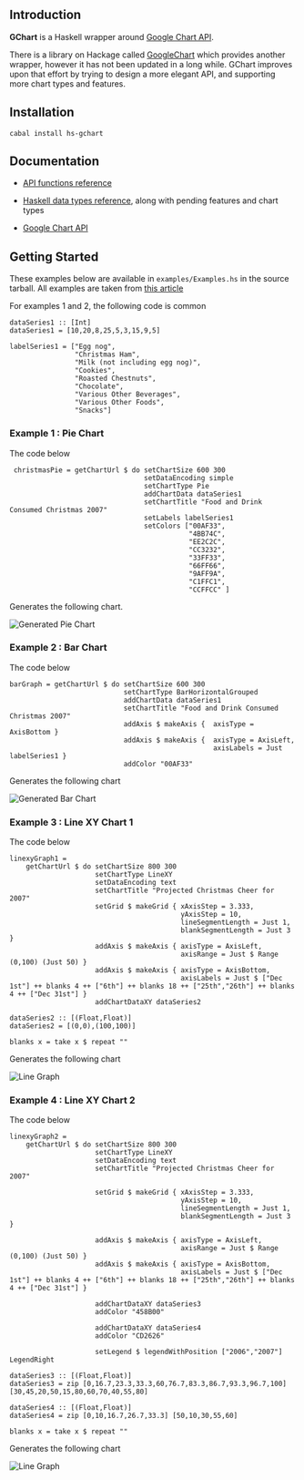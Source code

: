 ## Introduction

 **GChart** is a Haskell wrapper around [Google Chart API].

[Google Chart API]: http://code.google.com/apis/chart/

There is a library on Hackage called [GoogleChart] which provides another
wrapper, however it has not been updated in a long while. GChart improves upon
that effort by trying to design a more elegant API, and supporting more chart
types and features.

[GoogleChart]: http://hackage.haskell.org/packages/archive/GoogleChart/0.2/doc/html/Graphics-Google-Chart.html

## Installation

    cabal install hs-gchart

## Documentation

* [API functions reference](http://deepak.jois.name/code/hs-gchart/Graphics-GChart.html)

* [Haskell data types reference](http://deepak.jois.name/code/hs-gchart/Graphics-GChart-Types.html), along with pending features and chart types

* [Google Chart API]

## Getting Started

These examples below are available in `examples/Examples.hs` in the source
tarball. All examples are taken from [this article](http://24ways.org/2007/tracking-christmas-cheer-with-google-charts)

For examples 1 and 2, the following code is common

    dataSeries1 :: [Int]
    dataSeries1 = [10,20,8,25,5,3,15,9,5]

    labelSeries1 = ["Egg nog",
                    "Christmas Ham",
                    "Milk (not including egg nog)",
                    "Cookies",
                    "Roasted Chestnuts",
                    "Chocolate",
                    "Various Other Beverages",
                    "Various Other Foods",
                    "Snacks"]

### Example 1 : Pie Chart

The code below

     christmasPie = getChartUrl $ do setChartSize 600 300
                                     setDataEncoding simple
                                     setChartType Pie
                                     addChartData dataSeries1
                                     setChartTitle "Food and Drink Consumed Christmas 2007"
                                     setLabels labelSeries1
                                     setColors ["00AF33",
                                                "4BB74C",
                                                "EE2C2C",
                                                "CC3232",
                                                "33FF33",
                                                "66FF66",
                                                "9AFF9A",
                                                "C1FFC1",
                                                "CCFFCC" ]

Generates the following chart.

![Generated Pie Chart](http://chart.apis.google.com/chart?cht=p&chs=600x300&chd=s:KUIZFDPJF&chtt=Food+and+Drink+Consumed+Christmas+2007&chco=00AF33,4BB74C,EE2C2C,CC3232,33FF33,66FF66,9AFF9A,C1FFC1,CCFFCC&chl=Egg+nog|Christmas+Ham|Milk+%28not+including+egg+nog%29|Cookies|Roasted+Chestnuts|Chocolate|Various+Other+Beverages|Various+Other+Foods|Snacks)

### Example 2 : Bar Chart

The code below

    barGraph = getChartUrl $ do setChartSize 600 300
                                setChartType BarHorizontalGrouped
                                addChartData dataSeries1
                                setChartTitle "Food and Drink Consumed Christmas 2007"
                                addAxis $ makeAxis {  axisType = AxisBottom }
                                addAxis $ makeAxis {  axisType = AxisLeft,
                                                      axisLabels = Just labelSeries1 }
                                addColor "00AF33"

Generates the following chart

![Generated Bar Chart](http://chart.apis.google.com/chart?cht=bhg&chs=600x300&chd=s:KUIZFDPJF&chtt=Food+and+Drink+Consumed+Christmas+2007&chco=00AF33&chxt=x,y&chxl=1:|Egg+nog|Christmas+Ham|Milk+%28not+including+egg+nog%29|Cookies|Roasted+Chestnuts|Chocolate|Various+Other+Beverages|Various+Other+Foods|Snacks)


### Example 3 : Line XY Chart 1

The code below

    linexyGraph1 =
        getChartUrl $ do setChartSize 800 300
                         setChartType LineXY
                         setDataEncoding text
                         setChartTitle "Projected Christmas Cheer for 2007"
                         setGrid $ makeGrid { xAxisStep = 3.333,
                                              yAxisStep = 10,
                                              lineSegmentLength = Just 1,
                                              blankSegmentLength = Just 3 }
                         addAxis $ makeAxis { axisType = AxisLeft,
                                              axisRange = Just $ Range (0,100) (Just 50) }
                         addAxis $ makeAxis { axisType = AxisBottom,
                                              axisLabels = Just $ ["Dec 1st"] ++ blanks 4 ++ ["6th"] ++ blanks 18 ++ ["25th","26th"] ++ blanks 4 ++ ["Dec 31st"] }
                         addChartDataXY dataSeries2
    
    dataSeries2 :: [(Float,Float)]
    dataSeries2 = [(0,0),(100,100)]
    
    blanks x = take x $ repeat ""

Generates the following chart

![Line Graph](http://chart.apis.google.com/chart?cht=lxy&chs=800x300&chd=t:0,100|0,100&chtt=Projected+Christmas+Cheer+for+2007&chxt=y,x&chxl=1:|Dec+1st|||||6th|||||||||||||||||||25th|26th|||||Dec+31st&chxr=0,0.0,100.0,50.0&chg=3.333,10.0,1.0,3.0)

### Example 4 : Line XY Chart 2

The code below

    linexyGraph2 = 
        getChartUrl $ do setChartSize 800 300
                         setChartType LineXY
                         setDataEncoding text
                         setChartTitle "Projected Christmas Cheer for 2007"
     
                         setGrid $ makeGrid { xAxisStep = 3.333,
                                              yAxisStep = 10,
                                              lineSegmentLength = Just 1,
                                              blankSegmentLength = Just 3 }
     
                         addAxis $ makeAxis { axisType = AxisLeft,
                                              axisRange = Just $ Range (0,100) (Just 50) }
                         addAxis $ makeAxis { axisType = AxisBottom,
                                              axisLabels = Just $ ["Dec 1st"] ++ blanks 4 ++ ["6th"] ++ blanks 18 ++ ["25th","26th"] ++ blanks 4 ++ ["Dec 31st"] }
     
                         addChartDataXY dataSeries3
                         addColor "458B00"
     
                         addChartDataXY dataSeries4
                         addColor "CD2626"
     
                         setLegend $ legendWithPosition ["2006","2007"] LegendRight
     
    dataSeries3 :: [(Float,Float)]
    dataSeries3 = zip [0,16.7,23.3,33.3,60,76.7,83.3,86.7,93.3,96.7,100] [30,45,20,50,15,80,60,70,40,55,80]
     
    dataSeries4 :: [(Float,Float)]
    dataSeries4 = zip [0,10,16.7,26.7,33.3] [50,10,30,55,60]

    blanks x = take x $ repeat ""

Generates the following chart

![Line Graph](http://chart.apis.google.com/chart?cht=lxy&chs=800x300&chd=t:0,16.7,23.3,33.3,60,76.7,83.3,86.7,93.3,96.7,100|30,45,20,50,15,80,60,70,40,55,80|0,10,16.7,26.7,33.3|50,10,30,55,60&chtt=Projected+Christmas+Cheer+for+2007&chco=458B00,CD2626&chdl=2006|2007&chdlp=r&chxt=y,x&chxl=1:|Dec+1st|||||6th|||||||||||||||||||25th|26th|||||Dec+31st&chxr=0,0.0,100.0,50.0&chg=3.333,10.0,1.0,3.0)

